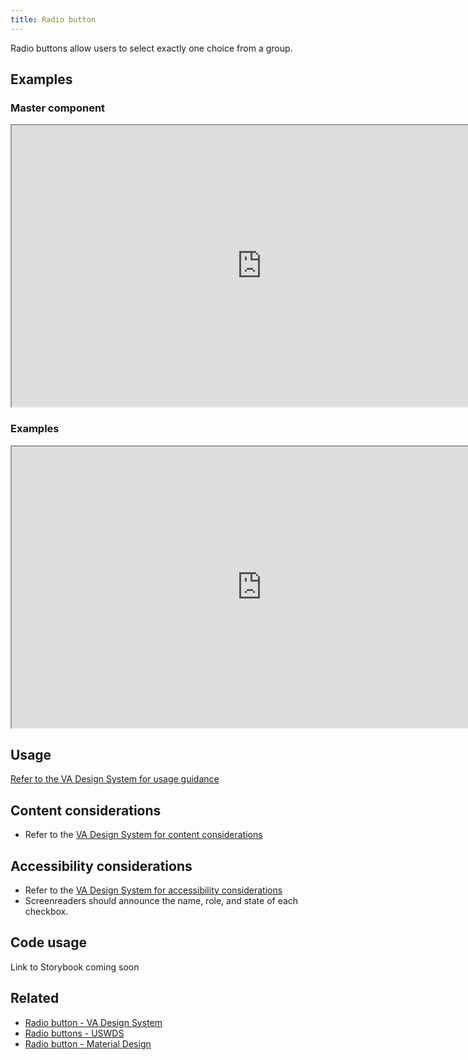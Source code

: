 ```yaml
---
title: Radio button
---
```


Radio buttons allow users to select exactly one choice from a group.

## Examples

### Master component
<iframe width="800" height="450" title="Image of master component in Figma showing light and dark mode" src="https://www.figma.com/embed?embed_host=share&url=https%3A%2F%2Fwww.figma.com/file/mAMh8vyVgsevAOungfvGN6/%5BNEW%5D-Checkbox-%26-Radio-Buttons?type=design&node-id=1509-7909&mode=design&t=iS5TS46EHWCYCjWn-4" title="Image of master component in Figma showing light and dark mode" allowfullscreen></iframe>

### Examples
<iframe width="800" height="450" title="Image of component examples in Figma" src="https://www.figma.com/embed?embed_host=share&url=https%3A%2F%2Fwww.figma.com/file/mAMh8vyVgsevAOungfvGN6/%5BNEW%5D-Checkbox-%26-Radio-Buttons?type=design&node-id=1509-7910&mode=design&t=iS5TS46EHWCYCjWn-4" allowfullscreen></iframe>

## Usage

[Refer to the VA Design System for usage guidance](https://design.va.gov/components/form/radio-button)

## Content considerations
* Refer to the [VA Design System for content considerations](https://design.va.gov/components/form/radio-button/#content-considerations)

## Accessibility considerations
* Refer to the [VA Design System for accessibility considerations](https://design.va.gov/components/form/radio-button/#accessibility-considerations)
* Screenreaders should announce the name, role, and state of each checkbox.

## Code usage
Link to Storybook coming soon

## Related
* [Radio button - VA Design System](https://design.va.gov/components/form/radio-button)
* [Radio buttons - USWDS](https://designsystem.digital.gov/components/radio-buttons/)
* [Radio button - Material Design](https://m3.material.io/components/radio-button/overview)